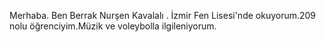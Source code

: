 Merhaba. Ben Berrak Nurşen Kavalalı . İzmir Fen Lisesi'nde okuyorum.209 nolu öğrenciyim.Müzik ve voleybolla ilgileniyorum.
